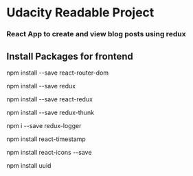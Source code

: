 # Udacity Readable Project

### React App to create and view blog posts using redux

## Install Packages for frontend

npm install --save react-router-dom

npm install --save redux

npm install --save react-redux

npm install --save redux-thunk

npm i --save redux-logger

npm install react-timestamp

npm install react-icons --save

npm install uuid